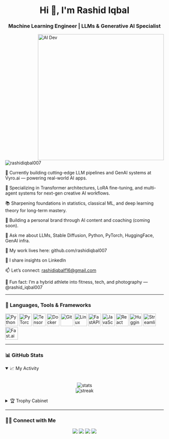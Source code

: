 <h1 align="center">Hi 👋, I'm Rashid Iqbal</h1>
<h3 align="center">Machine Learning Engineer | LLMs & Generative AI Specialist</h3>

<img align="right" width="400" alt="AI Dev" src="https://media0.giphy.com/media/qgQUggAC3Pfv687qPC/giphy.gif">

<p align="left">
  <img src="https://komarev.com/ghpvc/?username=rashidiqbal007&label=Profile%20views&color=0e75b6&style=flat" alt="rashidiqbal007" />
</p>

🔭 Currently building cutting-edge LLM pipelines and GenAI systems at Vyro.ai — powering real-world AI apps.

🧠 Specializing in Transformer architectures, LoRA fine-tuning, and multi-agent systems for next-gen creative AI workflows.

📚 Sharpening foundations in statistics, classical ML, and deep learning theory for long-term mastery.

🎥 Building a personal brand through AI content and coaching (coming soon).

💬 Ask me about LLMs, Stable Diffusion, Python, PyTorch, HuggingFace, GenAI infra.

💼 My work lives here: github.com/rashidiqbal007

📝 I share insights on LinkedIn

📫 Let’s connect: rashidiqbalf16@gmail.com

📸 Fun fact: I’m a hybrid athlete into fitness, tech, and photography — @rashid_iqbal007

---

### 🧰 Languages, Tools & Frameworks
<p align="left">
  <img src="https://cdn.jsdelivr.net/gh/devicons/devicon/icons/python/python-original.svg" width="40" title="Python"/>
  <img src="https://cdn.jsdelivr.net/gh/devicons/devicon/icons/pytorch/pytorch-original.svg" width="40" title="PyTorch"/>
  <img src="https://cdn.jsdelivr.net/gh/devicons/devicon/icons/tensorflow/tensorflow-original.svg" width="40" title="TensorFlow"/>
  <img src="https://cdn.jsdelivr.net/gh/devicons/devicon/icons/docker/docker-original.svg" width="40" title="Docker"/>
  <img src="https://cdn.jsdelivr.net/gh/devicons/devicon/icons/git/git-original.svg" width="40" title="Git"/>
  <img src="https://cdn.jsdelivr.net/gh/devicons/devicon/icons/linux/linux-original.svg" width="40" title="Linux"/>
  <img src="https://cdn.jsdelivr.net/gh/devicons/devicon/icons/fastapi/fastapi-original.svg" width="40" title="FastAPI"/>
  <img src="https://cdn.jsdelivr.net/gh/devicons/devicon/icons/javascript/javascript-original.svg" width="40" title="JavaScript"/>
  <img src="https://cdn.jsdelivr.net/gh/devicons/devicon/icons/react/react-original.svg" width="40" title="React"/>
  <img src="https://www.vectorlogo.zone/logos/huggingface/huggingface-icon.svg" width="40" title="HuggingFace"/>
  <img src="https://vectorlogo.zone/logos/streamlit/streamlit-icon.svg" width="40" title="Streamlit"/>
  <img src="https://vectorlogo.zone/logos/fastdotai/fastdotai-icon.svg" width="40" title="Fast.ai"/>
</p>

---

### 📊 GitHub Stats

<details open>
  <summary>📈 My Activity</summary>
  <br>
  <p align="center">
    <img src="https://github-readme-stats.vercel.app/api?username=rashidiqbal007&show_icons=true&theme=default" alt="stats" />
    <br />
    <img src="https://github-readme-streak-stats.herokuapp.com/?user=rashidiqbal007&theme=default" alt="streak" />
  </p>
</details>

<details>
  <summary>🏆 Trophy Cabinet</summary>
  <p align="center">
    <img src="https://github-profile-trophy.vercel.app/?username=rashidiqbal007&theme=flat&row=1&column=6" alt="trophies" />
  </p>
</details>

---

### 🤝🏻 Connect with Me

<p align="center">
  <a href="https://www.linkedin.com/in/full-stackengineer/"><img src="https://img.shields.io/badge/-Rashid%20Iqbal-0077B5?style=flat&logo=Linkedin&logoColor=white"/></a>
  <a href="mailto:rashidiqbalf16@gmail.com"><img src="https://img.shields.io/badge/-rashidiqbalf16@gmail.com-D14836?style=flat&logo=Gmail&logoColor=white"/></a>
  <a href="https://instagram.com/rashid_iqbal007"><img src="https://img.shields.io/badge/-@rashid_iqbal007-E4405F?style=flat&logo=Instagram&logoColor=white"/></a>
  <a href="https://www.facebook.com/rashid.iqbal.31149/"><img src="https://img.shields.io/badge/-@rashidiqbal-1877F2?style=flat&logo=Facebook&logoColor=white"/></a>
</p>
